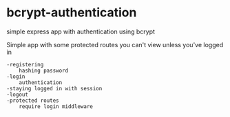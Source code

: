 # bcrypt-authentication
simple express app with authentication using bcrypt


Simple app with some protected routes you can't view unless you've logged in

    -registering
        hashing password
    -login
        authentication
    -staying logged in with session
    -logout
    -protected routes
        require login middleware
